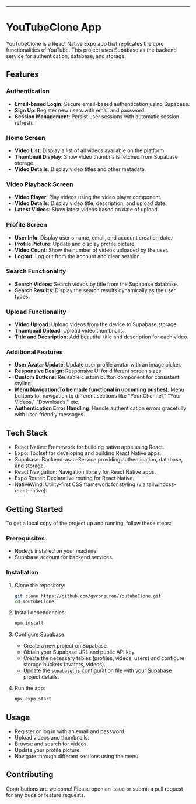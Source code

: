 
---

# YouTubeClone App

YouTubeClone is a React Native Expo app that replicates the core functionalities of YouTube. This project uses Supabase as the backend service for authentication, database, and storage.

## Features

### Authentication
- **Email-based Login**: Secure email-based authentication using Supabase.
- **Sign Up**: Register new users with email and password.
- **Session Management**: Persist user sessions with automatic session refresh.

### Home Screen
- **Video List**: Display a list of all videos available on the platform.
- **Thumbnail Display**: Show video thumbnails fetched from Supabase storage.
- **Video Details**: Display video titles and other metadata.

### Video Playback Screen
- **Video Player**: Play videos using the video player component.
- **Video Details**: Display video title, description, and upload date.
- **Latest Videos**: Show latest videos based on date of upload.

### Profile Screen
- **User Info**: Display user's name, email, and account creation date.
- **Profile Picture**: Update and display profile picture.
- **Video Count**: Show the number of videos uploaded by the user.
- **Logout**: Log out from the account and clear session.

### Search Functionality
- **Search Videos**: Search videos by title from the Supabase database.
- **Search Results**: Display the search results dynamically as the user types.

### Upload Functionality
- **Video Upload**: Upload videos from the device to Supabase storage.
- **Thumbnail Upload**: Upload video thumbnails.
- **Title and Decsription**: Add beautiful title and description for each video.

### Additional Features
- **User Avatar Update**: Update user profile avatar with an image picker.
- **Responsive Design**: Responsive UI for different screen sizes.
- **Custom Buttons**: Reusable custom button component for consistent styling.
- **Menu Navigation(To be made functional in upcoming pushes)**: Menu buttons for navigation to different sections like "Your Channel," "Your Videos," "Downloads," etc.
- **Authentication Error Handling**: Handle authentication errors gracefully with user-friendly messages.


## Tech Stack
- React Native: Framework for building native apps using React.
- Expo: Toolset for developing and building React Native apps.
- Supabase: Backend-as-a-Service providing authentication, database, and storage.
- React Navigation: Navigation library for React Native apps.
- Expo Router: Declarative routing for React Native.
- NativeWind: Utility-first CSS framework for styling (via tailwindcss-react-native).

## Getting Started
To get a local copy of the project up and running, follow these steps:

### Prerequisites
- Node.js installed on your machine.
- Supabase account for backend services.

### Installation
1. Clone the repository:
    ```bash
    git clone https://github.com/gyroneuron/YoutubeClone.git
    cd YoutubeClone
    ```

2. Install dependencies:
    ```bash
    npm install
    ```

3. Configure Supabase:
    - Create a new project on Supabase.
    - Obtain your Supabase URL and public API key.
    - Create the necessary tables (profiles, videos, users) and configure storage buckets (avatars, videos).
    - Update the `supabase.js` configuration file with your Supabase project details.

4. Run the app:
    ```bash
    npx expo start
    ```

## Usage
- Register or log in with an email and password.
- Upload videos and thumbnails.
- Browse and search for videos.
- Update your profile picture.
- Navigate through different sections using the menu.

## Contributing
Contributions are welcome! Please open an issue or submit a pull request for any bugs or feature requests.
